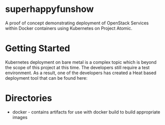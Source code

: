 superhappyfunshow
=================

A proof of concept demonstrating deployment of OpenStack Services within Docker
containers using Kubernetes on Project Atomic.


Getting Started
=================

Kubernetes deployment on bare metal is a complex topic which is beyond the
scope of this project at this time.  The developers still require a test
environment.  As a result, one of the developers has created a Heat based
deployment tool that can be found here:


Directories
=================

* docker     - contains artifacts for use with docker build to build appropriate images
